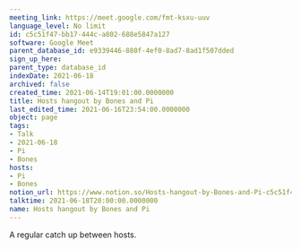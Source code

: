 ```yaml
---
meeting_link: https://meet.google.com/fmt-ksxu-uuv
language_level: No limit
id: c5c51f47-bb17-444c-a802-688e5847a127
software: Google Meet
parent_database_id: e9339446-880f-4ef0-8ad7-8ad1f507dded
sign_up_here: 
parent_type: database_id
indexDate: 2021-06-18
archived: false
created_time: 2021-06-14T19:01:00.0000000
title: Hosts hangout by Bones and Pi
last_edited_time: 2021-06-16T23:54:00.0000000
object: page
tags:
- Talk
- 2021-06-18
- Pi
- Bones
hosts:
- Pi
- Bones
notion_url: https://www.notion.so/Hosts-hangout-by-Bones-and-Pi-c5c51f47bb17444ca802688e5847a127
talktime: 2021-06-18T20:00:00.0000000
name: Hosts hangout by Bones and Pi
---
```


A regular catch up between hosts.


